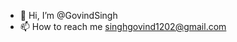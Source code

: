 - 👋 Hi, I’m @GovindSingh
- 📫 How to reach me singhgovind1202@gmail.com

<!---
GovindSinghh/GovindSinghh is a ✨ special ✨ repository because its `README.md` (this file) appears on your GitHub profile.
You can click the Preview link to take a look at your changes.
--->
